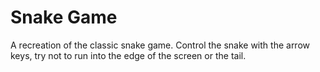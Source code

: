 # Snake Game
A recreation of the classic snake game. Control the snake with the arrow keys, try not to run into the edge of the screen or the tail.
